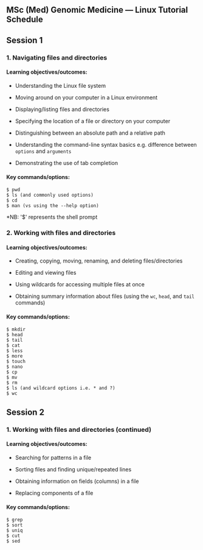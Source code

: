 ## MSc (Med) Genomic Medicine — Linux Tutorial Schedule

## Session 1

### 1. Navigating files and directories 

#### Learning objectives/outcomes: 
- Understanding the Linux file system

- Moving around on your computer in a Linux environment

- Displaying/listing files and directories

- Specifying the location of a file or directory on your computer

- Distinguishing between an absolute path and a relative path

- Understanding the command-line syntax basics e.g. difference between ``options`` and ``arguments``

- Demonstrating the use of tab completion

#### Key commands/options:
```
$ pwd
$ ls (and commonly used options)
$ cd
$ man (vs using the --help option)
```
*NB: '$' represents the shell prompt

### 2. Working with files and directories

#### Learning objectives/outcomes: 
- Creating, copying, moving, renaming, and deleting files/directories

- Editing and viewing files

- Using wildcards for accessing multiple files at once

- Obtaining summary information about files (using the ``wc``, ``head``, and ``tail`` commands)

#### Key commands/options:
```
$ mkdir
$ head
$ tail
$ cat
$ less
$ more
$ touch
$ nano
$ cp
$ mv
$ rm
$ ls (and wildcard options i.e. * and ?)
$ wc
```


## Session 2

### 1. Working with files and directories (continued)

#### Learning objectives/outcomes: 
- Searching for patterns in a file

- Sorting files and finding unique/repeated lines

- Obtaining information on fields (columns) in a file

- Replacing components of a file 

#### Key commands/options:

```
$ grep
$ sort
$ uniq
$ cut
$ sed
```




